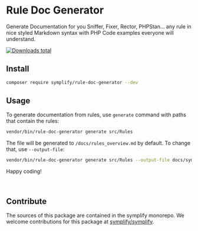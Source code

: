 # Rule Doc Generator

Generate Documentation for you Sniffer, Fixer, Rector, PHPStan... any rule in nice styled Markdown syntax with PHP Code examples everyone will understand.

[![Downloads total](https://img.shields.io/packagist/dt/symplify/rule-doc-generator.svg?style=flat-square)](https://packagist.org/packages/symplify/rule-doc-generator/stats)

## Install

```bash
composer require symplify/rule-doc-generator --dev
```

## Usage

To generate documentation from rules, use `generate` command with paths that contain the rules:

```bash
vendor/bin/rule-doc-generator generate src/Rules
```

The file will be generated to `/docs/rules_overview.md` by default. To change that, use `--output-file`:

```bash
vendor/bin/rule-doc-generator generate src/Rules --output-file docs/symplify_rules.md
```

Happy coding!

<br>

## Contribute

The sources of this package are contained in the symplify monorepo. We welcome contributions for this package at [symplify/symplify](https://github.com/symplify/symplify).
